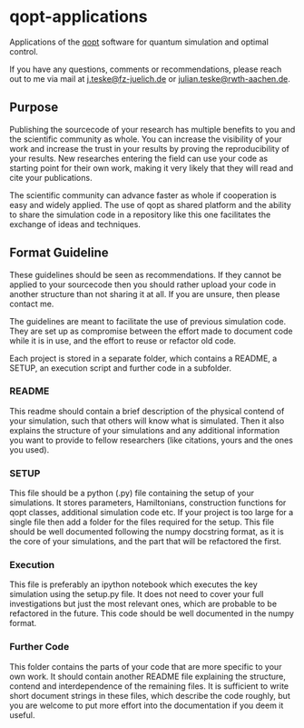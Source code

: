 # qopt-applications
Applications of the [qopt](https://github.com/qutech/qopt) software for quantum
simulation and optimal control.

If you have any questions, comments or recommendations, please reach out to me
via mail at j.teske@fz-juelich.de or julian.teske@rwth-aachen.de.

## Purpose
Publishing the sourcecode of your research has multiple benefits to you and the
scientific community as whole. You can increase the visibility of your 
work and increase the trust in your results by proving the reproducibility of 
your results. New researches entering the field can use your code as starting 
point for their own work, making it very likely that they will read and cite 
your publications.

The scientific community can advance faster as whole if cooperation is easy
and widely applied. The use of qopt as shared platform and the ability to 
share the simulation code in a repository like this one facilitates the 
exchange of ideas and techniques.


## Format Guideline
These guidelines should be seen as recommendations. If they cannot be applied
to your sourcecode then you should rather upload your code in another structure
than not sharing it at all. If you are unsure, then please contact me.

The guidelines are meant to facilitate the use of previous simulation code.
They are set up as compromise between the effort made to document code while
it is in use, and the effort to reuse or refactor old code.

Each project is stored in a separate folder, which contains a README, a SETUP,
an execution script and further code in a subfolder.

### README
This readme should contain a brief description of the physical contend of your
simulation, such that others will know what is simulated. Then it also explains 
the structure of your simulations and any additional information you want to 
provide to fellow researchers (like citations, yours and the ones you used). 

### SETUP
This file should be a python (.py) file containing the setup of your 
simulations. It stores parameters, Hamiltonians, construction functions for 
qopt classes, additional simulation code etc. If your project is too large for 
a single file then add a folder for the files required for the setup. This file 
should be well documented following the numpy docstring format, as it is the
core of your simulations, and the part that will be refactored the first.

### Execution
This file is preferably an ipython notebook which executes the key simulation
using the setup.py file. It does not need to cover your full investigations but
just the most relevant ones, which are probable to be refactored in the future.
This code should be well documented in the numpy format.

### Further Code
This folder contains the parts of your code that are more specific to your own 
work. It should contain another README file explaining the structure, contend
and interdependence of the remaining files. It is sufficient to write short 
document strings in these files, which describe the code roughly, but you are 
welcome to put more effort into the documentation if you deem it useful.
